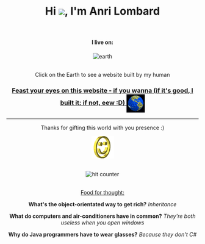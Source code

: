 <h1 align="center">Hi <img src="https://media.tenor.com/images/f580b40a349dcb2d7cb93573e2329061/tenor.gif" width="50px"/>, I'm Anri Lombard</h1>

<br>
<h4 align="center">I live on: </h4>
<p align="center"><img align="center" src="earth.gif" alt="earth" width="100px"></p>
<br>

<div align="center">
Click on the Earth to see a website built by my human
</div>

<h3 align="center">
<a href="https://anrilombard.com">Feast your eyes on this website - if you wanna (if it's good, I built it; if not, eew :D)
<img src="https://github.com/Anri-Lombard/Anri-Lombard/raw/main/img/website.gif" alt="Visit homepage" align="center">
</a>
</h3>

<hr>

<div align="center">
<p>Thanks for gifting this world with you presence :)</p>
<div>
<img src="https://github.com/Anri-Lombard/Anri-Lombard/raw/main/img/smile.gif" alt="Smiley" align="center">
</div>
<br />
  
</div>


<div align="center">
<p></p>
<img src="https://profile-counter.glitch.me/main/count.svg" alt="hit counter" align="center">
</div>
<br />
<div align="center">
<p><u>Food for thought:</u></p>
<p><strong>What's the object-orientated way to get rich?</strong> <em>Inheritance</em></p>
<p><strong>What do computers and air-conditioners have in common?</strong> <em>They're both useless when you open windows</em></p>
<p><strong>Why do Java programmers have to wear glasses?</strong> <em>Because they don't C#</em></p>
</div>
